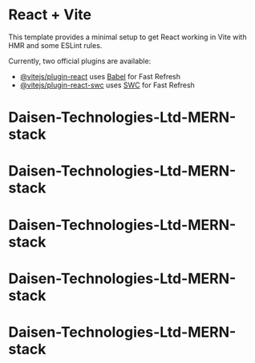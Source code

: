 # React + Vite

This template provides a minimal setup to get React working in Vite with HMR and some ESLint rules.

Currently, two official plugins are available:

- [@vitejs/plugin-react](https://github.com/vitejs/vite-plugin-react/blob/main/packages/plugin-react/README.md) uses [Babel](https://babeljs.io/) for Fast Refresh
- [@vitejs/plugin-react-swc](https://github.com/vitejs/vite-plugin-react-swc) uses [SWC](https://swc.rs/) for Fast Refresh
# Daisen-Technologies-Ltd-MERN-stack
# Daisen-Technologies-Ltd-MERN-stack
# Daisen-Technologies-Ltd-MERN-stack
# Daisen-Technologies-Ltd-MERN-stack
# Daisen-Technologies-Ltd-MERN-stack
